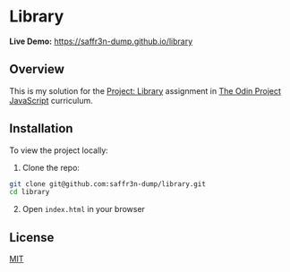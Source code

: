 # Library

**Live Demo:** https://saffr3n-dump.github.io/library

## Overview

This is my solution for the [Project: Library](https://www.theodinproject.com/lessons/node-path-javascript-library) assignment in [The Odin Project](https://www.theodinproject.com) [JavaScript](https://www.theodinproject.com/paths/full-stack-javascript/courses/javascript) curriculum.

## Installation

To view the project locally:

1. Clone the repo:

```bash
git clone git@github.com:saffr3n-dump/library.git
cd library
```

2. Open `index.html` in your browser

## License

[MIT](https://opensource.org/license/MIT)
